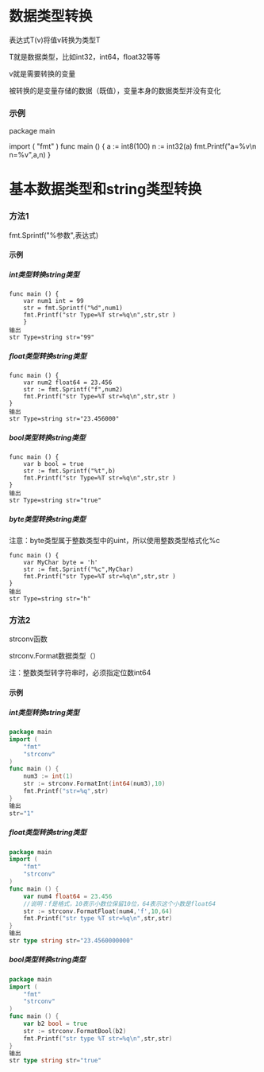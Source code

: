 # 数据类型转换

表达式T(v)将值v转换为类型T

T就是数据类型，比如int32，int64，float32等等

v就是需要转换的变量

被转换的是变量存储的数据（既值），变量本身的数据类型并没有变化

### 示例

package main

import (
    "fmt"
)
func main () {
    a := int8(100)
    n := int32(a)
    fmt.Printf("a=%v\n n=%v",a,n)
}

# 基本数据类型和string类型转换

### 方法1

fmt.Sprintf("%参数",表达式)

#### 示例

##### int类型转换string类型

```
func main () {
	var num1 int = 99
	str = fmt.Sprintf("%d",num1)
	fmt.Printf("str Type=%T str=%q\n",str,str )
	}
输出
str Type=string str="99"
```

##### float类型转换string类型

```
func main () {
	var num2 float64 = 23.456
	str := fmt.Sprintf("f",num2)
	fmt.Printf("str Type=%T str=%q\n",str,str )
}
输出
str Type=string str="23.456000"
```

##### bool类型转换string类型

```
func main () {
	var b bool = true
	str := fmt.Sprintf("%t",b)
	fmt.Printf("str Type=%T str=%q\n",str,str )
}
输出
str Type=string str="true"
```

##### byte类型转换string类型

注意：byte类型属于整数类型中的uint，所以使用整数类型格式化%c

```
func main () {
	var MyChar byte = 'h'
	str := fmt.Sprintf("%c",MyChar)
	fmt.Printf("str Type=%T str=%q\n",str,str )
}
输出
str Type=string str="h"
```

### 方法2

strconv函数

strconv.Format数据类型（）

注：整数类型转字符串时，必须指定位数int64

#### 示例

##### int类型转换string类型

```go
package main
import (
	"fmt"
	"strconv"
)
func main () {
	num3 := int(1)
	str := strconv.FormatInt(int64(num3),10)
	fmt.Printf("str=%q",str)
}
输出
str="1"
```

##### float类型转换string类型

```go
package main
import (
	"fmt"
	"strconv"
)
func main () {
	var num4 float64 = 23.456
	//说明：f是格式，10表示小数位保留10位，64表示这个小数是float64
	str := strconv.FormatFloat(num4,'f',10,64)
	fmt.Printf("str type %T str=%q\n",str,str)
}
输出
str type string str="23.4560000000"
```

##### bool类型转换string类型

```go
package main
import (
	"fmt"
	"strconv"
)
func main () {
	var b2 bool = true
	str := strconv.FormatBool(b2)
	fmt.Printf("str type %T str=%q\n",str,str)
}
输出
str type string str="true"
```

